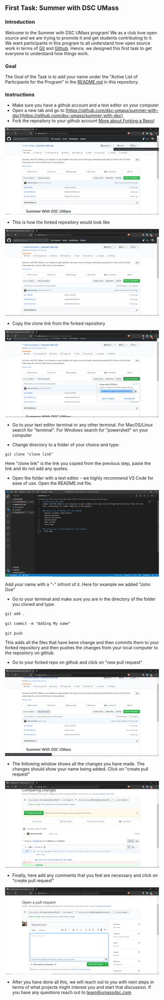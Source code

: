 ## First Task: Summer with DSC UMass

### Introduction 

Welcome to the Summer with DSC UMass program! We as a club love open source and we are trying to promote it and get students contributing to it. We want participants in this program to all understand how open source work in terms of [Git](https://git-scm.com/) and [Github](https://github.com/). Hence, we designed this first task to get everyone to understand how things work. 

### Goal

The Goal of the Task is to add your name under the "Active List of Participants for the Program" in the [README.md](https://github.com/dsc-umass/summer-with-dsc) in this repository. 

### Instructions 

- Make sure you have a github account and a text editor on your computer
- Open a new tab and go to [https://github.com/dsc-umass/summer-with-dsc](https://github.com/dsc-umass/summer-with-dsc)
- Fork the repository to your github account [More about Forking a Repo](https://help.github.com/en/enterprise/2.13/user/articles/fork-a-repo))

![](assets/fork.png)

- This is how the forked repository would look like

![](assets/forked_repo.png)

- Copy the clone link from the forked repository 

![](assets/clone_link.png)

- Go to your text editor terminal or any other terminal. For MacOS/Linux search for "terminal". For Windows search for "powershell" on your computer

- Change directory to a folder of your choice and type:

```
git clone "clone link"
```

Here "clone link" is the link you copied from the previous step, paste the link and do not add any quotes. 

- Open the folder with a text editor - we highly recommend VS Code for ease of use. Open the README.md file. 

![](assets/adding_name.png)

Add your name with a "-" infront of it. Here for example we added "John Doe"

- Go to your terminal and make sure you are in the directory of the folder you cloned and type:

```
git add .

git commit -m "Adding My name"

git push
```

This adds all the files that have bene change and then commits them to your forked repository and then pushes the changes from your local computer to the repository on github.

- Go to your forked repo on github and click on "new pull request"

![](assets/new_pull_request.png)

- The following window shows all the changes you have made. The changes should show your name being added. Click on "create pull request"

![](assets/create_pull_request.png)

- Finally, here add any comments that you feel are necessary and click on "create pull request"

![](assets/finalize_pr.png)

- After you have done all this, we will reach out to you with next steps in terms of what projects might interest you and start that discussion. If you have any questions reach out to [team@umassdsc.com](mailto:team@umassdsc.com) 